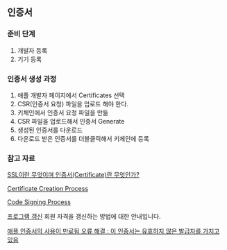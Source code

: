 ## 인증서

### 준비 단계

1. 개발자 등록
2. 기기 등록

### 인증서 생성 과정

1. 애플 개발자 페이지에서 Certificates 선택
2. CSR(인증서 요청) 파일을 업로드 해야 한다.
3. 키체인에서 인증서 요청 파일을 만듦
4. CSR 파일을 업로드해서 인증서 Generate
5. 생성된 인증서를 다운로드
6. 다운로드 받은 인증서를 더블클릭해서 키체인에 등록

### 참고 자료

[SSL이란 무엇이며 인증서(Certificate)란 무엇인가?](https://wiki.kldp.org/HOWTO/html/SSL-Certificates-HOWTO/x70.html)

[Certificate Creation Process](http://h71000.www7.hp.com/doc/83final/ba554_90007/ch04s02.html)

[Code Signing Process](http://www.slideshare.net/Cybersam/ios-release-management)

[프로그램 갱신](https://developer.apple.com/support/renewal/kr/) 회원 자격을 갱신하는 방법에 대한 안내입니다.

[애플 인증서의 사용이 만료됨 오류 해결 : 이 인증서는 유효하지 않은 발급자를 가지고 있음](http://hippalus.tistory.com/136)
